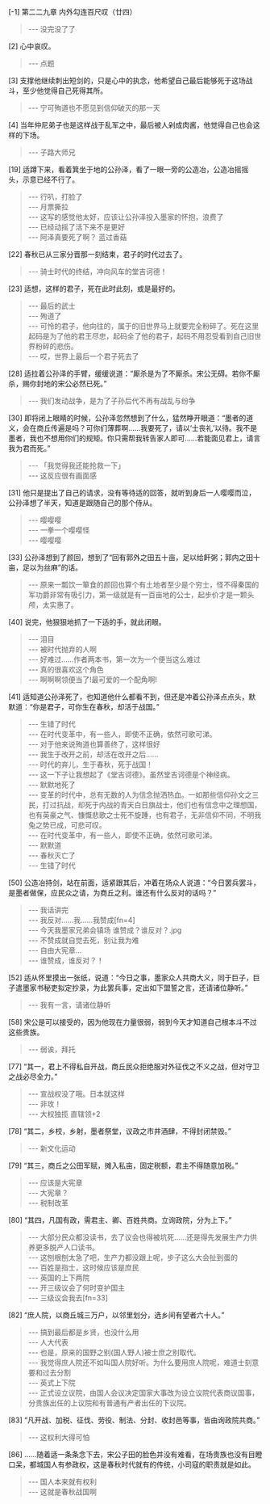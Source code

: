 
[-1] 第二二九章 内外勾连百尺叹（廿四）
>--- 没完没了了<br>

[2] 心中哀叹。
>--- 点题<br>

[3] 支撑他继续刺出短剑的，只是心中的执念，他希望自己最后能够死于这场战斗，至少他觉得自己死得其所。
>--- 宁可殉道也不愿见到信仰破灭的那一天<br>

[4] 当年仲尼弟子也是这样战于乱军之中，最后被人剁成肉酱，他觉得自己也会这样的下场。
>--- 子路大师兄<br>

[19] 适蹲下来，看着箕坐于地的公孙泽，看了一眼一旁的公造冶，公造冶摇摇头，示意已经不行了。
>--- 行叭，打脸了<br>
>--- 月票撕拉<br>
>--- 这写的感觉他太好，应该让公孙泽投入墨家的怀抱，浪费了<br>
>--- 已经动摇了活下来不是更好<br>
>--- 阿泽真要死了啊？
蓝过香菇<br>

[22] 春秋已从三家分晋那一刻结束，君子的时代过去了。
>--- 骑士时代的终结，冲向风车的堂吉诃德！<br>

[23] 适想，这样的君子，死在此时此刻，或是最好的。
>--- 最后的武士<br>
>--- 殉道了<br>
>--- 可怜的君子，他向往的，属于的旧世界马上就要完全粉碎了。死在这里起码是为了他的君王尽忠，起码全了他的君子，起码不用忍受看到自己旧世界粉碎的悲伤。<br>
>--- 哎，世界上最后一个君子死去了<br>

[28] 适拉着公孙泽的手臂，缓缓说道：“厮杀是为了不厮杀。宋公无碍。若你不厮杀，赐你封地的宋公必然已死。”
>--- 我们发动战争，是为了子孙后代不再有战乱与纷争<br>

[30] 即将闭上眼睛的时候，公孙泽忽然想到了什么，猛然睁开眼道：“墨者的道义，会在商丘传遍是吗？可你们薄葬啊……我要死了，请以‘士丧礼’以待。我不是墨者，我也不想用你们的规矩。你只需帮我转告家人即可……若能面见君上，请言我为君而死。”
>--- 「我觉得我还能抢救一下」<br>
>--- 这反应很有画面感<br>

[31] 他只是提出了自己的请求，没有等待适的回答，就听到身后一人嘤嘤而泣，公孙泽想了半天，知道是跟随自己的那个侍从。
>--- 嘤嘤嘤<br>
>--- 一拳一个嘤嘤怪<br>
>--- 嘤嘤嘤<br>

[33] 公孙泽想到了颜回，想到了“回有郭外之田五十亩，足以给飦粥；郭内之田十亩，足以为丝麻”的话。
>--- 原来一瓢饮一箪食的颜回也算个有土地者至少是个穷士，怪不得秦国的军功爵非常有吸引力，第一级就是有一百亩地的公士，起步价才是一颗头颅，太实惠了。<br>

[40] 说完，他狠狠地抓了一下适的手，就此闭眼。
>--- 泪目<br>
>--- 被时代抛弃的人啊<br>
>--- 好难过……作者两本书，第一次为一个便当这么难过<br>
>--- 真的很喜欢这个角色<br>
>--- 啊啊啊领便当了!最可爱的一个配角啊!<br>

[41] 适知道公孙泽死了，也知道他什么都看不到，但还是冲着公孙泽点点头，默默道：“你是君子，可你生在春秋，却活于战国。”
>--- 生错了时代<br>
>--- 在时代变革中，有一些人，即使不正确，依然可歌可涕。<br>
>--- 对于他来说殉道也算善终了，这样很好<br>
>--- 我生于改开之前，却活在改开之后……<br>
>--- 时代的弃儿，生于春秋，死于战国！<br>
>--- 这一下子让我想起了《堂吉诃德》。虽然堂吉诃德是个神经病。<br>
>--- 默默地死了<br>
>--- 变革的时代中，总有无数的人为信念抛洒热血。一如那些信仰孙文之三民，打过抗战，却死于内战的青天白日旗战士，他们也有信念中之理想国，也有英豪之气、慷慨悲歌之士死不旋踵，也有君子，无非信仰不同，不明我兔之势已成，可悲可叹。<br>
>--- 在时代变革中，有一些人，即使不正确，依然可歌可涕。<br>
>--- 默默道<br>
>--- 春秋灭亡了<br>
>--- 生错了时代<br>

[50] 公造冶持剑，站在前面，适紧跟其后，冲着在场众人说道：“今日罢兵罢斗，是墨者做保，应民众之请，为商丘之利。谁还有什么反对的话吗？”
>--- 我话讲完<br>
>--- 我反对……我……我赞成[fn=4]<br>
>--- 今天我墨家兄弟会镇场  谁赞成？谁反对？.jpg<br>
>--- 不赞成就自觉去死，别让我为难<br>
>--- 自由大宪章...<br>
>--- 谁赞成，谁反对？！<br>

[52] 适从怀里摸出一张纸，说道：“今日之事，墨家众人共商大义，同于巨子，巨子遣墨家书秘吏拟定抄录，为此罢兵事，定出如下盟誓之言，还请诸位静听。”
>--- 我有一言，请诸位静听<br>

[58] 宋公是可以接受的，因为他现在力量很弱，弱到今天才知道自己根本斗不过这些贵族。
>--- 弱诶，拜托<br>

[77] “其一，君上不得私自开战，商丘民众拒绝服对外征伐之不义之战，但对守卫之战必尽全力。”
>--- 宣战权没了哦。日本就这样<br>
>--- 非攻！<br>
>--- 大权独揽   直辖领+2<br>

[78] “其二，乡校，乡射，墨者祭堂，议政之市井酒肆，不得封闭禁毁。”
>--- 新文化运动<br>

[79] “其三，商丘之公田军赋，摊入私亩，固定税额，君主不得随意加税。”
>--- 应该是大宪章<br>
>--- 大宪章？<br>
>--- 税制改革<br>

[80] “其四，凡国有政，需君主、卿、百姓共商。立询政院，分为上下。”
>--- 大部分民众都没读书，去了议会也得被坑死……还是得先发展生产力供养更多脱产人口读书。<br>
>--- 这刨根刨太急了吧，生产力都没跟上呢，步子这么大会扯到蛋的<br>
>--- 百姓是指士，这时候应该是庶民<br>
>--- 英国的上下两院<br>
>--- 开三级议会了何时变护国主<br>
>--- 三级议会我去[fn=33]<br>

[82] “庶人院，以商丘城三万户，以邻里划分，选乡间有望者六十人。”
>--- 搞到最后都是乡贤，也没什么用<br>
>--- 人大代表<br>
>--- 也是，原来的国野之别(国人野人)被士庶之别取代。<br>
>--- 我觉得庶人院还不如叫国人院好听。为什么要用庶人院呢，难道士刻意要和过去分割<br>
>--- 英式上下院<br>
>--- 正式设立议院，由国人会议决定国家大事改为设立议院代表商议国事，分贵族出任的上议院和有普通有产者出任的下议院。<br>

[83] “凡开战、加税、征伐、劳役、制法、分封、收封邑等事，皆由询政院共商。”
>--- 这权利大得可怕<br>

[86] ……随着适一条条念下去，宋公子田的脸色并没有难看，在场贵族也没有目瞪口呆，都城国人有参政权，这是春秋时代就有的传统，小司寇的职责就是如此。
>--- 国人本来就有权利<br>
>--- 这就是春秋战国啊<br>
